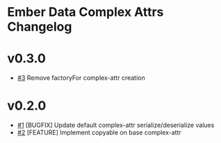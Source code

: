 # Ember Data Complex Attrs Changelog

# v0.3.0
- [#3](https://github.com/rigosolutions/ember-data-complex-attrs/pull/3) Remove factoryFor complex-attr creation

# v0.2.0
- [#1](https://github.com/rigosolutions/ember-data-complex-attrs/pull/1) [BUGFIX] Update default complex-attr serialize/deserialize values
- [#2](https://github.com/rigosolutions/ember-data-complex-attrs/pull/2) [FEATURE] Implement copyable on base complex-attr
